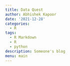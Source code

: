 ```yaml
---
title: Data Quest
author: Abhishek Kapoor
date: '2021-12-28'
categories:
  - R
tags:
  - R Markdown
  - R
  - python
description: Someone's blog
menu: main
---
```

